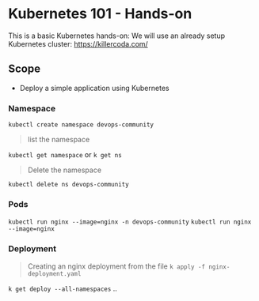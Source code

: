 # Kubernetes 101 - Hands-on
This is a basic Kubernetes hands-on:
We will use an already setup Kubernetes cluster: https://killercoda.com/

## Scope
- Deploy a simple application using Kubernetes

### Namespace
`kubectl create namespace devops-community`

> list the namespace

`kubectl get namespace` or `k get ns`
> Delete the namespace

`kubectl delete ns devops-community`

### Pods
`kubectl run nginx --image=nginx -n devops-community`
`kubectl run nginx --image=nginx`

### Deployment
> Creating an nginx deployment from the file
`k apply -f nginx-deployment.yaml`
>
`k get deploy --all-namespaces`
..

